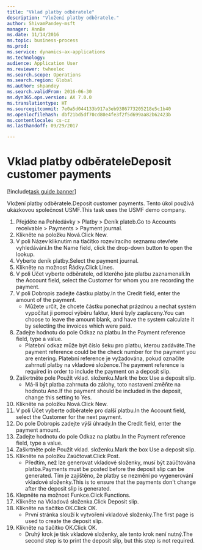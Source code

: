 ```yaml
--- 
title: "Vklad platby odběratele"
description: "Vložení platby odběratele."
author: ShivamPandey-msft
manager: AnnBe
ms.date: 11/14/2016
ms.topic: business-process
ms.prod: 
ms.service: dynamics-ax-applications
ms.technology: 
audience: Application User
ms.reviewer: twheeloc
ms.search.scope: Operations
ms.search.region: Global
ms.author: shpandey
ms.search.validFrom: 2016-06-30
ms.dyn365.ops.version: AX 7.0.0
ms.translationtype: HT
ms.sourcegitcommit: 7e0a5d044133b917a3eb9386773205218e5c1b40
ms.openlocfilehash: dbf21bd5df70cd80e4fe3f2f5d699aa82b62423b
ms.contentlocale: cs-cz
ms.lasthandoff: 09/29/2017

---
```

# <a name="deposit-customer-payments"></a><span data-ttu-id="dc7f6-103">Vklad platby odběratele</span><span class="sxs-lookup"><span data-stu-id="dc7f6-103">Deposit customer payments</span></span>

[!include[task guide banner](../../includes/task-guide-banner.md)]

<span data-ttu-id="dc7f6-104">Vložení platby odběratele.</span><span class="sxs-lookup"><span data-stu-id="dc7f6-104">Deposit customer payments.</span></span> <span data-ttu-id="dc7f6-105">Tento úkol používá ukázkovou společnost USMF.</span><span class="sxs-lookup"><span data-stu-id="dc7f6-105">This task uses the USMF demo company.</span></span>

1. <span data-ttu-id="dc7f6-106">Přejděte na Pohledávky > Platby > Deník plateb.</span><span class="sxs-lookup"><span data-stu-id="dc7f6-106">Go to Accounts receivable > Payments > Payment journal.</span></span>
2. <span data-ttu-id="dc7f6-107">Klikněte na položku Nová.</span><span class="sxs-lookup"><span data-stu-id="dc7f6-107">Click New.</span></span>
3. <span data-ttu-id="dc7f6-108">V poli Název kliknutím na tlačítko rozevíracího seznamu otevřete vyhledávání.</span><span class="sxs-lookup"><span data-stu-id="dc7f6-108">In the Name field, click the drop-down button to open the lookup.</span></span>
4. <span data-ttu-id="dc7f6-109">Vyberte deník platby.</span><span class="sxs-lookup"><span data-stu-id="dc7f6-109">Select the payment journal.</span></span> 
5. <span data-ttu-id="dc7f6-110">Klikněte na možnost Řádky.</span><span class="sxs-lookup"><span data-stu-id="dc7f6-110">Click Lines.</span></span>
6. <span data-ttu-id="dc7f6-111">V poli Účet vyberte odběratele, od kterého jste platbu zaznamenali.</span><span class="sxs-lookup"><span data-stu-id="dc7f6-111">In the Account field, select the Customer for whom you are recording the payment.</span></span>
7. <span data-ttu-id="dc7f6-112">V poli Dobropis zadejte částku platby.</span><span class="sxs-lookup"><span data-stu-id="dc7f6-112">In the Credit field, enter the amount of the payment.</span></span>
    * <span data-ttu-id="dc7f6-113">Můžete určit, že chcete částku ponechat prázdnou a nechat systém vypočítat ji pomocí výběru faktur, které byly zaplaceny.</span><span class="sxs-lookup"><span data-stu-id="dc7f6-113">You can choose to leave the amount blank, and have the system calculate it by selecting the invoices which were paid.</span></span>  
8. <span data-ttu-id="dc7f6-114">Zadejte hodnotu do pole Odkaz na platbu.</span><span class="sxs-lookup"><span data-stu-id="dc7f6-114">In the Payment reference field, type a value.</span></span>
    * <span data-ttu-id="dc7f6-115">Platební odkaz může být číslo šeku pro platbu, kterou zadáváte.</span><span class="sxs-lookup"><span data-stu-id="dc7f6-115">The payment reference could be the check number for the payment you are entering.</span></span> <span data-ttu-id="dc7f6-116">Platební reference je vyžadována, pokud označíte zahrnutí platby na vkladové složence.</span><span class="sxs-lookup"><span data-stu-id="dc7f6-116">The payment reference is required in order to include the payment on a deposit slip.</span></span>  
9. <span data-ttu-id="dc7f6-117">Zaškrtněte pole Použít vklad. složenku.</span><span class="sxs-lookup"><span data-stu-id="dc7f6-117">Mark the box Use a deposit slip.</span></span>
    * <span data-ttu-id="dc7f6-118">Má-li být platba zahrnuta do zálohy, toto nastavení změňte na hodnotu Ano.</span><span class="sxs-lookup"><span data-stu-id="dc7f6-118">If the payment should be included in the deposit, change this setting to Yes.</span></span>  
10. <span data-ttu-id="dc7f6-119">Klikněte na položku Nová.</span><span class="sxs-lookup"><span data-stu-id="dc7f6-119">Click New.</span></span>
11. <span data-ttu-id="dc7f6-120">V poli Účet vyberte odběratele pro další platbu.</span><span class="sxs-lookup"><span data-stu-id="dc7f6-120">In the Account field, select the Customer for the next payment.</span></span>
12. <span data-ttu-id="dc7f6-121">Do pole Dobropis zadejte výši úhrady.</span><span class="sxs-lookup"><span data-stu-id="dc7f6-121">In the Credit field, enter the payment amount.</span></span>
13. <span data-ttu-id="dc7f6-122">Zadejte hodnotu do pole Odkaz na platbu.</span><span class="sxs-lookup"><span data-stu-id="dc7f6-122">In the Payment reference field, type a value.</span></span>
14. <span data-ttu-id="dc7f6-123">Zaškrtněte pole Použít vklad. složenku.</span><span class="sxs-lookup"><span data-stu-id="dc7f6-123">Mark the box Use a deposit slip.</span></span>
15. <span data-ttu-id="dc7f6-124">Klikněte na položku Zaúčtovat.</span><span class="sxs-lookup"><span data-stu-id="dc7f6-124">Click Post.</span></span>
    * <span data-ttu-id="dc7f6-125">Předtím, než lze generovat vkladové složenky, musí být zaúčtována platba.</span><span class="sxs-lookup"><span data-stu-id="dc7f6-125">Payments must be posted before the deposit slip can be generated.</span></span> <span data-ttu-id="dc7f6-126">Tím je zajištěno, že platby se nezmění po vygenerování vkladové složenky.</span><span class="sxs-lookup"><span data-stu-id="dc7f6-126">This is to ensure that the payments don't change after the deposit slip is generated.</span></span>  
16. <span data-ttu-id="dc7f6-127">Klepněte na možnost Funkce.</span><span class="sxs-lookup"><span data-stu-id="dc7f6-127">Click Functions.</span></span>
17. <span data-ttu-id="dc7f6-128">Klikněte na Vkladová složenka.</span><span class="sxs-lookup"><span data-stu-id="dc7f6-128">Click Deposit slip.</span></span>
18. <span data-ttu-id="dc7f6-129">Klikněte na tlačítko OK.</span><span class="sxs-lookup"><span data-stu-id="dc7f6-129">Click OK.</span></span>
    * <span data-ttu-id="dc7f6-130">První stránka slouží k vytvoření vkladové složenky.</span><span class="sxs-lookup"><span data-stu-id="dc7f6-130">The first page is used to create the deposit slip.</span></span>  
19. <span data-ttu-id="dc7f6-131">Klikněte na tlačítko OK.</span><span class="sxs-lookup"><span data-stu-id="dc7f6-131">Click OK.</span></span>
    * <span data-ttu-id="dc7f6-132">Druhý krok je tisk vkladové složenky, ale tento krok není nutný.</span><span class="sxs-lookup"><span data-stu-id="dc7f6-132">The second step is to print the deposit slip, but this step is not required.</span></span>  


